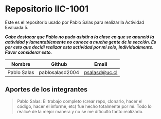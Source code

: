 # Repositorio IIC-1001
Este es el repositorio usado por Pablo Salas para realizar la Actividad Evaluada 5.
                    
***Cabe destacar que Pablo no pudo asistir a la clase en que se anunció la actividad y lamentablemente no conoce a mucha gente de la sección. Es por esto que decidí realizar esta actividad por mi solo, individualmente. Favor considerar esto.***

| Nombre      | Github          | Email         |
| ------------| ----------------| --------------|
| Pablo Salas | pablosalasd2004 | psalasd@uc.cl |

## Aportes de los integrantes

> Pablo Salas: El trabajo completo (crear repo, clonarlo, hacer el código, hacer el informe, etc) fue hecho totalmente por mí. Todo lo realicé de la mejor manera y no se me dificultó tanto realizarlo.